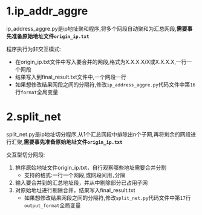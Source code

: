 # 1.ip_addr_aggre
ip_address_aggre.py是ip地址聚和程序,将多个网段自动聚和为汇总网段,**需要事先准备原始地址文件`origin_ip.txt`**

程序执行为非交互模式:
- 在origin_ip.txt文件中写入要合并的网段,格式为X.X.X.X/X或X.X.X.X,一行一个网段
- 结果写入到final_result.txt文件中,一个网段一行
- 如果想修改结果网段之间的分隔符,修改`ip_address_aggre.py`代码文件中第`16`行`format`全局变量

# 2.split_net
split_net.py是ip地址切分程序,从1个汇总网段中排除出n个子网,再将剩余的网段进行汇聚,**需要事先准备原始地址文件`origin_ip.txt`**

交互型切分网段:
1. 排序原始地址文件origin_ip.txt，自行观察哪些地址需要合并分割
    - 支持的格式:一行一个网段,或网段间用`,`分隔
2. 输入要合并到的汇总地址段，并从中剔除部分已占用子网
3. 对原始地址进行剔除合并，结果写入final_result.txt
    - 如果想修改结果网段之间的分隔符,修改`split_net.py`代码文件中第`17`行`output_format`全局变量
